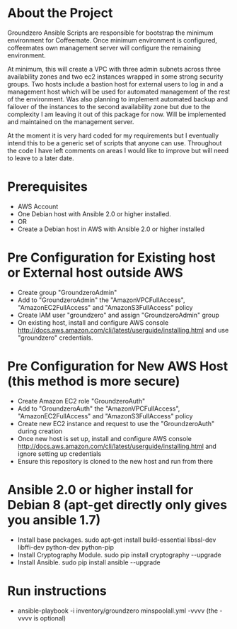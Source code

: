 # About the Project

Groundzero Ansible Scripts are responsible for bootstrap the minimum environment for Coffeemate. Once minimum environment is configured, coffeemates own management server will configure the remaining environment.

At minimum, this will create a VPC with three admin subnets across three availability zones and two ec2 instances wrapped in some strong security groups. Two hosts include a bastion host for external users to log in
and a management host which will be used for automated management of the rest of the environment. Was also planning to implement automated backup and failover of the instances to the second availability zone but
due to the complexity I am leaving it out of this package for now. Will be implemented and maintained on the management server.

At the moment it is very hard coded for my requirements but I eventually intend this to be a generic set of scripts that anyone can use. Throughout the code I have left comments on areas I would like to improve
but will need to leave to a later date.

# Prerequisites

* AWS Account
* One Debian host with Ansible 2.0 or higher installed.
* OR
* Create a Debian host in AWS with Ansible 2.0 or higher installed

# Pre Configuration for Existing host or External host outside AWS

* Create group "GroundzeroAdmin"
* Add to "GroundzeroAdmin" the "AmazonVPCFullAccess", "AmazonEC2FullAccess" and "AmazonS3FullAccess" policy
* Create IAM user "groundzero" and assign "GroundzeroAdmin" group
* On existing host, install and configure AWS console http://docs.aws.amazon.com/cli/latest/userguide/installing.html and use "groundzero" credentials.

# Pre Configuration for New AWS Host (this method is more secure)

* Create Amazon EC2 role "GroundzeroAuth"
* Add to "GroundzeroAuth" the "AmazonVPCFullAccess", "AmazonEC2FullAccess" and "AmazonS3FullAccess" policy
* Create new EC2 instance and request to use the "GroundzeroAuth" during creation
* Once new host is set up, install and configure AWS console http://docs.aws.amazon.com/cli/latest/userguide/installing.html and ignore setting up credentials
* Ensure this repository is cloned to the new host and run from there

# Ansible 2.0 or higher install for Debian 8 (apt-get directly only gives you ansible 1.7)

* Install base packages. sudo apt-get install build-essential libssl-dev libffi-dev python-dev python-pip
* Install Cryptography Module. sudo pip install cryptography --upgrade
* Install Ansible. sudo pip install ansible --upgrade

# Run instructions

* ansible-playbook -i inventory/groundzero minspoolall.yml -vvvv (the -vvvv is optional)
